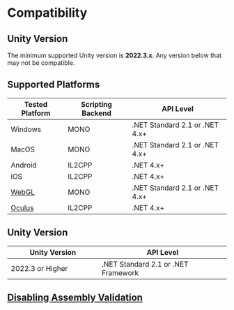 # Compatibility

## Unity Version[​](https://docs.inworld.ai/docs/tutorial-integrations/Unity/compatibility/#unity-version) <a href="#unity-version" id="unity-version"></a>

The minimum supported Unity version is **2022.3.x**. Any version below that may not be compatible.

## Supported Platform[​](https://docs.inworld.ai/docs/tutorial-integrations/Unity/get-started/compatibility#platform)s <a href="#platform" id="platform"></a>

| Tested Platform                                                 | Scripting Backend | API Level                      |
| --------------------------------------------------------------- | ----------------- | ------------------------------ |
| Windows                                                         | MONO              | .NET Standard 2.1 or .NET 4.x+ |
| MacOS                                                           | MONO              | .NET Standard 2.1 or .NET 4.x+ |
| Android                                                         | IL2CPP            | .NET 4.x+                      |
| iOS                                                             | IL2CPP            | .NET 4.x+                      |
| [WebGL](building-for-supported-platforms/building-for-webgl.md) | MONO              | .NET Standard 2.1 or .NET 4.x+ |
| [Oculus](building-for-supported-platforms/building-for-vr.md)   | IL2CPP            | .NET 4.x+                      |

## Unity Version[​](https://docs.inworld.ai/docs/tutorial-integrations/Unity/get-started/compatibility#unity-version) <a href="#unity-version" id="unity-version"></a>

<table><thead><tr><th width="306">Unity Version</th><th width="444">API Level</th></tr></thead><tbody><tr><td>2022.3 or Higher</td><td>.NET Standard 2.1 or .NET Framework</td></tr></tbody></table>

## [Disabling Assembly Validation](compatibility.md#disabling-assembly-validation)

